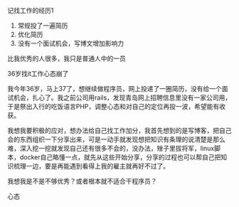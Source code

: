 记找工作的经历1

1. 常规投了一遍简历
2. 优化简历
3. 没有一个面试机会，写博文增加影响力

比我优秀的人很多，我只是普通人中的一员

36岁找it工作心态崩了

我今年36岁，马上37了，想继续做程序员，网上投递了一圈简历，没有给一个面试机会，扎心了。我之前公司用rails，发现青岛网上招聘信息里没有一家公司用，于是祭出入行的吃饭语言PHP，调整心态和对自己的定位再投一波，希望能有收获。

我想我要积极的应对，想办法给自己找工作加分，我首先想到的是写博客，把自己会的东西组织一下分享出来，可是一动手就发现想把知识有条理的说清楚是那么难，深入挖一挖就发现自己还有很多不会的，没办法，矬子里拔将军，linux脚本，docker自己略懂一点，就先从这些开始分享，分享的过程也可以帮自己把知识梳理一边，要是再能遇到看得上我的雇主就再好不过了。

我想我是不是不够优秀？或者根本就不适合干程序员？

心态